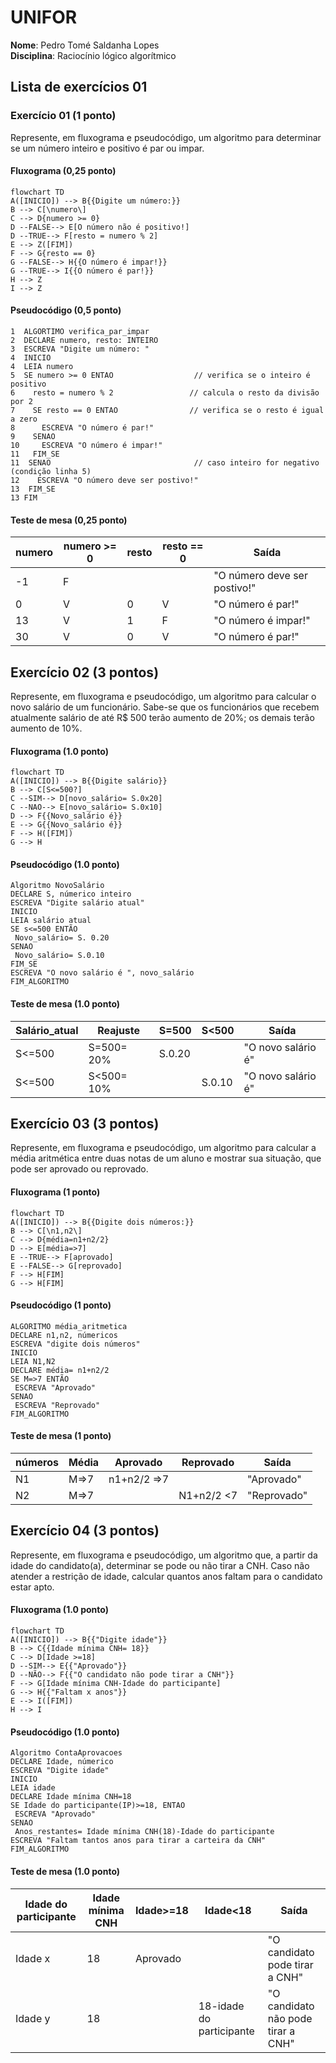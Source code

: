 # UNIFOR
**Nome**: Pedro Tomé Saldanha Lopes <br>
**Disciplina**: Raciocínio lógico algorítmico

## Lista de exercícios 01

### Exercício 01 (1 ponto)
Represente, em fluxograma e pseudocódigo, um algoritmo para determinar se um número inteiro e positivo é par ou impar.

#### Fluxograma (0,25 ponto)

```mermaid
flowchart TD
A([INICIO]) --> B{{Digite um número:}}
B --> C[\numero\]
C --> D{numero >= 0}
D --FALSE--> E[O número não é positivo!]
D --TRUE--> F[resto = numero % 2]
E --> Z([FIM])
F --> G{resto == 0}
G --FALSE--> H{{O número é impar!}}
G --TRUE--> I{{O número é par!}}
H --> Z
I --> Z
```

#### Pseudocódigo (0,5 ponto)
```
1  ALGORTIMO verifica_par_impar
2  DECLARE numero, resto: INTEIRO
3  ESCREVA "Digite um número: "
4  INICIO
4  LEIA numero
5  SE numero >= 0 ENTAO                  // verifica se o inteiro é positivo
6    resto = numero % 2                 // calcula o resto da divisão por 2
7    SE resto == 0 ENTAO                // verifica se o resto é igual a zero
8      ESCREVA "O número é par!"
9    SENAO
10     ESCREVA "O número é impar!"
11   FIM_SE
11  SENAO                                // caso inteiro for negativo (condição linha 5)
12    ESCREVA "O número deve ser postivo!"
13  FIM_SE
13 FIM
```

#### Teste de mesa (0,25 ponto)
| numero | numero >= 0 | resto | resto == 0 | Saída |
| -- | -- | -- | -- | -- | 
| -1 | F |   |   | "O número deve ser postivo!" |
| 0  | V | 0 | V | "O número é par!" |
| 13 | V | 1 | F | "O número é impar!" |
| 30 | V | 0 | V | "O número é par!" |

## Exercício 02 (3 pontos)
Represente, em fluxograma e pseudocódigo, um algoritmo para calcular o novo salário de um funcionário. 
Sabe-se que os funcionários que recebem atualmente salário de até R$ 500 terão aumento de 20%; os demais terão aumento de 10%.

#### Fluxograma (1.0 ponto)

```mermaid
flowchart TD
A([INICIO]) --> B{{Digite salário}}
B --> C[S<=500?]
C --SIM--> D[novo_salário= S.0x20]
C --NAO--> E[novo_salário= S.0x10]
D --> F{{Novo_salário é}}
E --> G{{Novo_salário é}}
F --> H([FIM])
G --> H
```

#### Pseudocódigo (1.0 ponto)

```
Algoritmo NovoSalário
DECLARE S, númerico inteiro
ESCREVA "Digite salário atual"
INICIO
LEIA salário atual
SE s<=500 ENTÃO
 Novo_salário= S. 0.20
SENAO
 Novo_salário= S.0.10
FIM_SE
ESCREVA "O novo salário é ", novo_salário
FIM_ALGORITMO
```

#### Teste de mesa (1.0 ponto)

| Salário_atual | Reajuste| S=500 | S<500 | Saída | 
|      --      |      --      |      --      |      --      |      --      | 
| S<=500    | S=500= 20%       | S.0.20   |      | "O novo salário é"  |
| S<=500   | S<500= 10%         |        | S.0.10 | "O novo salário é" |


## Exercício 03 (3 pontos)
Represente, em fluxograma e pseudocódigo, um algoritmo para calcular a média aritmética entre duas notas de um aluno e mostrar sua situação, que pode ser aprovado ou reprovado.

#### Fluxograma (1 ponto)

```mermaid
flowchart TD
A([INICIO]) --> B{{Digite dois números:}}
B --> C[\n1,n2\]
C --> D{média=n1+n2/2}
D --> E[média=>7]
E --TRUE--> F[aprovado]
E --FALSE--> G[reprovado]
F --> H[FIM]
G --> H[FIM]
```

#### Pseudocódigo (1 ponto)

```
ALGORITMO média_aritmetica
DECLARE n1,n2, númericos 
ESCREVA "digite dois números"
INICIO
LEIA N1,N2
DECLARE média= n1+n2/2
SE M=>7 ENTÃO
 ESCREVA "Aprovado" 
SENAO
 ESCREVA "Reprovado"
FIM_ALGORITMO
```

#### Teste de mesa (1 ponto)

| números | Média | Aprovado | Reprovado | Saída |
| -- | -- | -- | -- | -- | 
| N1 | M=>7 | n1+n2/2 =>7  |   | "Aprovado" |
| N2 | M=>7 | | N1+n2/2 <7 | "Reprovado" |

## Exercício 04 (3 pontos)
Represente, em fluxograma e pseudocódigo, um algoritmo que, a partir da idade do candidato(a), determinar se pode ou não tirar a CNH. 
Caso não atender a restrição de idade, calcular quantos anos faltam para o candidato estar apto.

#### Fluxograma (1.0 ponto)


```mermaid
flowchart TD
A([INICIO]) --> B{{"Digite idade"}}
B --> C{{Idade mínima CNH= 18}}
C --> D[Idade >=18]
D --SIM--> E{{"Aprovado"}}
D --NÃO--> F{{"O candidato não pode tirar a CNH"}}
F --> G[Idade mínima CNH-Idade do participante]
G --> H{{"Faltam x anos"}}
E --> I([FIM])
H --> I
```

#### Pseudocódigo (1.0 ponto)

```
Algoritmo ContaAprovacoes
DECLARE Idade, númerico
ESCREVA "Digite idade"
INICIO
LEIA idade
DECLARE Idade mínima CNH=18
SE Idade do participante(IP)>=18, ENTAO
 ESCREVA "Aprovado"
SENAO
 Anos_restantes= Idade mínima CNH(18)-Idade do participante
ESCREVA "Faltam tantos anos para tirar a carteira da CNH"
FIM_ALGORITMO
```

#### Teste de mesa (1.0 ponto)
| Idade do participante | Idade mínima CNH | Idade>=18 | Idade<18 | Saída | 
|      --      |      --      |      --      |      --      |      --      | 
| Idade x    | 18      |Aprovado  |       |  "O candidato pode tirar a CNH"   |
| Idade y  |  18       |        | 18-idade do participante | "O candidato não pode tirar a CNH"  |

